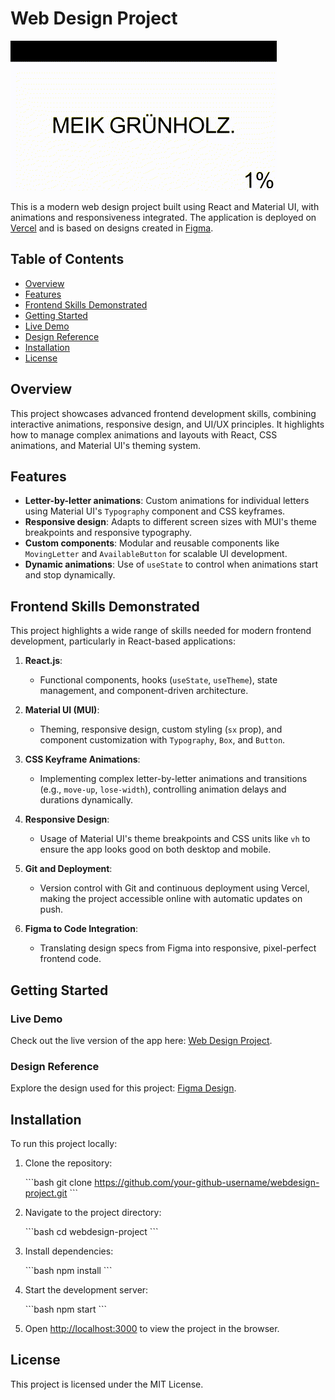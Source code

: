 # Web Design Project

![Project Overview](./Video.gif)

This is a modern web design project built using React and Material UI, with animations and responsiveness integrated. The application is deployed on [Vercel](https://webdesign-project-beta.vercel.app/) and is based on designs created in [Figma](https://www.figma.com/design/z6p9FI179kUbwgmjG68C1K/Design-Project?node-id=0-1&t=fLXvnmc1hVkfOCkr-1).

## Table of Contents

- [Overview](#overview)
- [Features](#features)
- [Frontend Skills Demonstrated](#frontend-skills-demonstrated)
- [Getting Started](#getting-started)
- [Live Demo](#live-demo)
- [Design Reference](#design-reference)
- [Installation](#installation)
- [License](#license)

## Overview

This project showcases advanced frontend development skills, combining interactive animations, responsive design, and UI/UX principles. It highlights how to manage complex animations and layouts with React, CSS animations, and Material UI's theming system.

## Features

- **Letter-by-letter animations**: Custom animations for individual letters using Material UI's `Typography` component and CSS keyframes.
- **Responsive design**: Adapts to different screen sizes with MUI's theme breakpoints and responsive typography.
- **Custom components**: Modular and reusable components like `MovingLetter` and `AvailableButton` for scalable UI development.
- **Dynamic animations**: Use of `useState` to control when animations start and stop dynamically.

## Frontend Skills Demonstrated

This project highlights a wide range of skills needed for modern frontend development, particularly in React-based applications:

1. **React.js**:

   - Functional components, hooks (`useState`, `useTheme`), state management, and component-driven architecture.

2. **Material UI (MUI)**:

   - Theming, responsive design, custom styling (`sx` prop), and component customization with `Typography`, `Box`, and `Button`.

3. **CSS Keyframe Animations**:

   - Implementing complex letter-by-letter animations and transitions (e.g., `move-up`, `lose-width`), controlling animation delays and durations dynamically.

4. **Responsive Design**:

   - Usage of Material UI's theme breakpoints and CSS units like `vh` to ensure the app looks good on both desktop and mobile.

5. **Git and Deployment**:

   - Version control with Git and continuous deployment using Vercel, making the project accessible online with automatic updates on push.

6. **Figma to Code Integration**:
   - Translating design specs from Figma into responsive, pixel-perfect frontend code.

## Getting Started

### Live Demo

Check out the live version of the app here: [Web Design Project](https://webdesign-project-beta.vercel.app/).

### Design Reference

Explore the design used for this project: [Figma Design](https://www.figma.com/design/z6p9FI179kUbwgmjG68C1K/Design-Project?node-id=0-1&t=fLXvnmc1hVkfOCkr-1).

## Installation

To run this project locally:

1. Clone the repository:

   \`\`\`bash
   git clone https://github.com/your-github-username/webdesign-project.git
   \`\`\`

2. Navigate to the project directory:

   \`\`\`bash
   cd webdesign-project
   \`\`\`

3. Install dependencies:

   \`\`\`bash
   npm install
   \`\`\`

4. Start the development server:

   \`\`\`bash
   npm start
   \`\`\`

5. Open [http://localhost:3000](http://localhost:3000) to view the project in the browser.

## License

This project is licensed under the MIT License.
